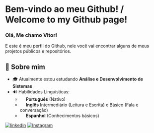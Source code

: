 # Bem-vindo ao meu Github! / Welcome to my Github page!

### Olá, Me chamo Vitor!
E este é meu perfil do Github, nele você vai encontrar alguns de meus projetos públicos e repositórios.<br>

## 📖 Sobre mim

- 🎓 Atualmente estou estudando **Análise e Desenvolvimento de Sistemas**
- 🔊 Habilidades Linguísticas:
  - <img src="https://cdn-icons-png.flaticon.com/256/3909/3909370.png" width="15"/> **Português** (Nativo)
  - <img src="https://cdn-icons-png.flaticon.com/512/323/323310.png" width="15"/> **Inglês** Intermediário (Leitura e Escrita) e Básico (Fala e conversação)
  - <img src="https://flagdownload.com/wp-content/uploads/Flag_of_Spain_Flat_Round-1024x1024.png" width="15"/> **Espanhol** (Conhecimentos básicos)


[![linkedin](https://img.shields.io/badge/LinkedIn-0077B5?style=for-the-badge&logo=linkedin&logoColor=white)](https://www.linkedin.com/in/vitorschuenckads/)
[![Instagram](https://img.shields.io/badge/Instagram-E4405F?style=for-the-badge&logo=instagram&logoColor=white)](https://www.instagram.com/vitorschuenck?igsh=cTcwODU4ZW9vZGlz&utm_source=qr)
